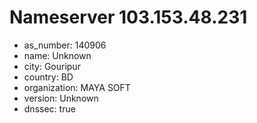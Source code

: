 # Nameserver 103.153.48.231

* as_number: 140906
* name: Unknown
* city: Gouripur
* country: BD
* organization: MAYA SOFT
* version: Unknown
* dnssec: true
